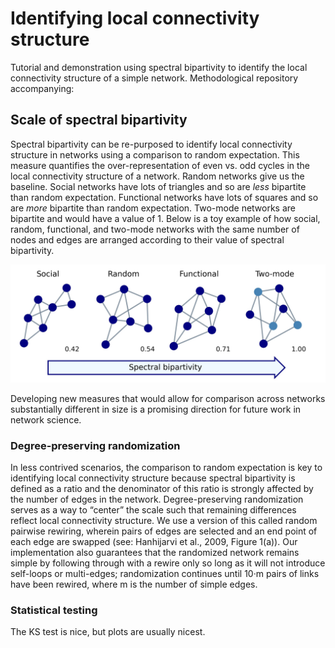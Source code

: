 # Identifying local connectivity structure

Tutorial and demonstration using spectral bipartivity to identify the local connectivity structure of a simple network. Methodological repository accompanying:

## Scale of spectral bipartivity

Spectral bipartivity can be re-purposed to identify local connectivity structure in networks using a comparison to random expectation. This measure quantifies the over-representation of even vs. odd cycles in the local connectivity structure of a network. Random networks give us the baseline. Social networks have lots of triangles and so are _less_ bipartite than random expectation. Functional networks have lots of squares and so are _more_ bipartite than random expectation. Two-mode networks are bipartite and would have a value of 1. Below is a toy example of how social, random, functional, and two-mode networks with the same number of nodes and edges are arranged according to their value of spectral bipartivity.

![A toy example of how social, random, functional, and two-mode networks with seven nodes and eleven edges show increasing spectral bipartivity.](scale.jpg?raw=true)

Developing new measures that would allow for comparison across networks substantially different in size is a promising direction for future work in network science.

### Degree-preserving randomization

In less contrived scenarios, the comparison to random expectation is key to identifying local connectivity structure because spectral bipartivity is defined as a ratio and the denominator of this ratio is strongly affected by the number of edges in the network. Degree-preserving randomization serves as a way to “center” the scale such that remaining differences reflect local connectivity structure. We use a version of this called random pairwise rewiring, wherein pairs of edges are selected and an end point of each edge are swapped (see: Hanhijarvi et al., 2009, Figure 1(a)). Our implementation also guarantees that the randomized network remains simple by following through with a rewire only so long as it will not introduce self-loops or multi-edges; randomization continues until 10·m pairs of links have been rewired, where m is the number of simple edges.

### Statistical testing

The KS test is nice, but plots are usually nicest. 
